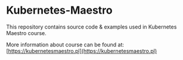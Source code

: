 # Kubernetes-Maestro

This repository contains source code & examples used in Kubernetes Maestro course. 

More information about course can be found at: [https://kubernetesmaestro.pl](https://kubernetesmaestro.pl)